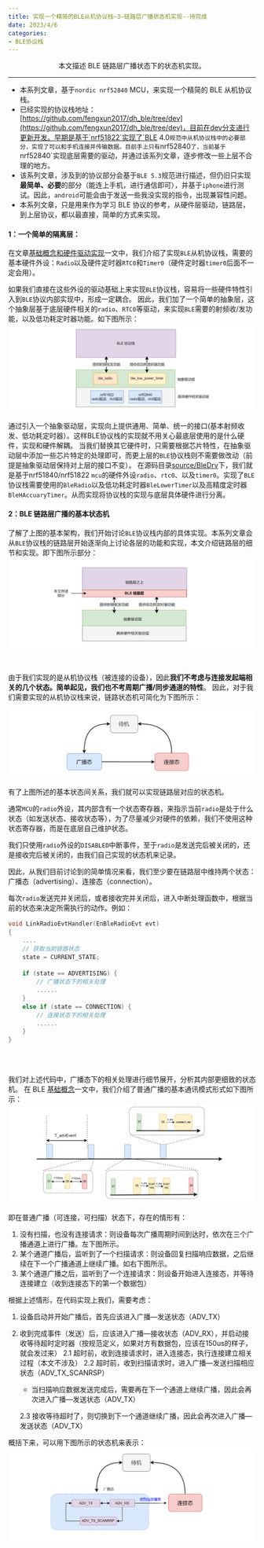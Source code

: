 ```yaml
---
title: 实现一个精简的BLE从机协议栈—3—链路层广播状态机实现--待完成
date: 2023/4/6
categories: 
- BLE协议栈
---
```


<center>
本文描述 BLE 链路层广播状态下的状态机实现。
</center>

<!--more-->

***


- 本系列文章，基于`nordic nrf52840` MCU，来实现一个精简的 BLE 从机协议栈。
- 已经实现的协议栈地址：[https://github.com/fengxun2017/dh_ble/tree/dev](https://github.com/fengxun2017/dh_ble/tree/dev)，目前在dev分支进行更新开发。早期是基于`nrf51822`实现了`BLE 4.0`规范中从机协议栈中的必要部分，实现了可以和手机连接并传输数据。目前手上只有`nrf52840`了，当前基于`nrf52840`实现底层需要的驱动，并通过该系列文章，逐步修改一些上层不合理的地方。
- 该系列文章，涉及到的协议部分会基于`BLE 5.3`规范进行描述，但仍旧只实现**最简单、必要**的部分（能连上手机，进行通信即可），并基于`iphone`进行测试。因此，`android`可能会由于发送一些我没实现的指令，出现兼容性问题。
- 本系列文章，只是用来作为学习 BLE 协议的参考，从硬件层驱动，链路层，到上层协议，都以最直接，简单的方式来实现。


#### 1：一个简单的隔离层：

在文章[基础概念和硬件驱动实现](https://fengxun2017.github.io/2023/03/25/BleStack-hardware-driver/)一文中，我们介绍了实现`BLE`从机协议栈，需要的基本硬件外设：`Radio`以及硬件定时器`RTC0`和`Timer0`（硬件定时器`timer0`后面不一定会用）。

如果我们直接在这些外设的驱动基础上来实现`BLE`协议栈，容易将一些硬件特性引入到`BLE`协议内部实现中，形成一定耦合。
因此，我们加了一个简单的抽象层，这个抽象层基于底层硬件相关的`radio`、`RTC0`等驱动，来实现`BLE`需要的射频收/发功能，以及低功耗定时器功能。如下图所示：
![](./BleStack-link-advertising/framework.png)

通过引入一个抽象驱动层，实现向上提供通用、简单、统一的接口(基本射频收发、低功耗定时器）。这样BLE协议栈的实现就不用关心最底层使用的是什么硬件，实现和硬件解耦。
当我们替换其它硬件时，只需要根据芯片特性，在抽象驱动层中添加一些芯片特定的处理即可，而更上层的`BLE`协议栈则不需要做改动（前提是抽象驱动层保持对上层的接口不变）。
在源码目录[source/BleDrv](https://github.com/fengxun2017/dh_ble/tree/dev/source/BleDrv)下，我们就是基于nrf51840/nrf51822 `mcu`的硬件外设`radio`、`rtc0`、以及`timer0`。实现了`BLE`协议栈需要使用的`BleRadio`以及低功耗定时器`BleLowerTimer`以及高精度定时器`BleHAccuaryTimer`。从而实现将协议栈的实现与底层具体硬件进行分离。


#### 2：BLE 链路层广播的基本状态机

了解了上图的基本架构，我们开始讨论`BLE`协议栈内部的具体实现。本系列文章会从`BLE`协议栈的链路层开始逐渐向上讨论各层的功能和实现，本文介绍链路层的细节和实现。即下图所示部分：
![](./BleStack-link-advertising/ble-link-layer.png)

<br>

由于我们实现的是从机协议栈（被连接的设备），因此**我们不考虑与连接发起端相关的几个状态。简单起见，我们也不考周期广播/同步通道的特性**。
因此，对于我们需要实现的从机协议栈来说，链路状态机可简化为下图所示：

![](./BleStack-link-advertising/base-state.png)

有了上图所述的基本状态间关系，我们就可以实现链路层对应的状态机。

通常`MCU`的`radio`外设，其内部含有一个状态寄存器，来指示当前`radio`是处于什么状态（如发送状态、接收状态等），为了尽量减少对硬件的依赖，我们不使用这种状态寄存器，而是在底层自己维护状态。

我们只使用`radio`外设的`DISABLED`中断事件，至于`radio`是发送完后被关闭的，还是接收完后被关闭的，由我们自己实现的状态机来记录。

因此，从我们目前讨论到的简单情况来看，我们至少要在链路层中维持两个状态：广播态（advertising）、连接态（connection）。

每次`radio`发送完并关闭后，或者接收完并关闭后，进入中断处理函数中，根据当前的状态来决定所需执行的动作。例如：
```c
void LinkRadioEvtHandler(EnBleRadioEvt evt)
{
    ....
    // 获取当前链路状态
	state = CURRENT_STATE;	

    if (state == ADVERTISING) {
        // 广播状态下的相关处理
        ......
    }
    else if (state == CONNECTION) {
        // 连接状态下的相关处理
        ......
    }
}
```
<br>
</br>

我们对上述代码中，广播态下的相关处理进行细节展开，分析其内部更细致的状态机。
在 BLE [基础概念](https://fengxun2017.github.io/2023/03/25/BleStack-hardware-driver/)一文中，我们介绍了普通广播的基本通讯模式形式如下图所示：
![](./BleStack-link-advertising/ble-adv.png)


即在普通广播（可连接，可扫描）状态下，存在的情形有：
 1. 没有扫描，也没有连接请求：则设备每次广播周期时间到达时，依次在三个广播通道上进行广播。左下图所示。
 2. 某个通道广播后，监听到了一个扫描请求：则设备回复扫描响应数据，之后继续在下一个广播通道上继续广播。如右下图所示。
 3. 某个通道广播之后，监听到了一个连接请求：则设备开始进入连接态，并等待连接建立（收到连接态下的第一个数据包）

根据上述情形，在代码实现上我们，需要考虑：
 1. 设备启动并开始广播后，首先应该进入广播—发送状态（ADV_TX）
 2. 收到完成事件（发送）后，应该进入广播—接收状态（ADV_RX），并启动接收等待超时定时器（按规范定义，如果对方有数据包，应该在150us的样子，就会发过来）
   2.1 超时前，收到连接请求时，进入连接态，执行连接建立相关过程（本文不涉及）
   2.2 超时前，收到扫描请求时，进入广播—发送扫描相应状态（ADV_TX_SCANRSP）
    - 当扫描响应数据发送完成后，需要再在下一个通道上继续广播，因此会再次进入广播—发送状态（ADV_TX）
     
    2.3 接收等待超时了，则切换到下一个通道继续广播，因此会再次进入广播—发送状态（ADV_TX）

概括下来，可以用下图所示的状态机来表示：
![](./BleStack-link-advertising/adv-states.png)


